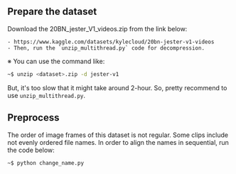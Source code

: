 ## Prepare the dataset 

Download the 20BN_jester_V1_videos.zip from the link below: 

    - https://www.kaggle.com/datasets/kylecloud/20bn-jester-v1-videos
    - Then, run the `unzip_multithread.py` code for decompression. 



※ You can use the command like: 

```bash
~$ unzip <dataset>.zip -d jester-v1  
```

But, it's too slow that it might take around 2-hour. So, pretty recommend to use `unzip_multithread.py`. 



## Preprocess 

The order of image frames of this dataset is not regular. Some clips include not evenly ordered file names. In order to align the names in sequential, run the code below: 

```bash 
~$ python change_name.py
```





